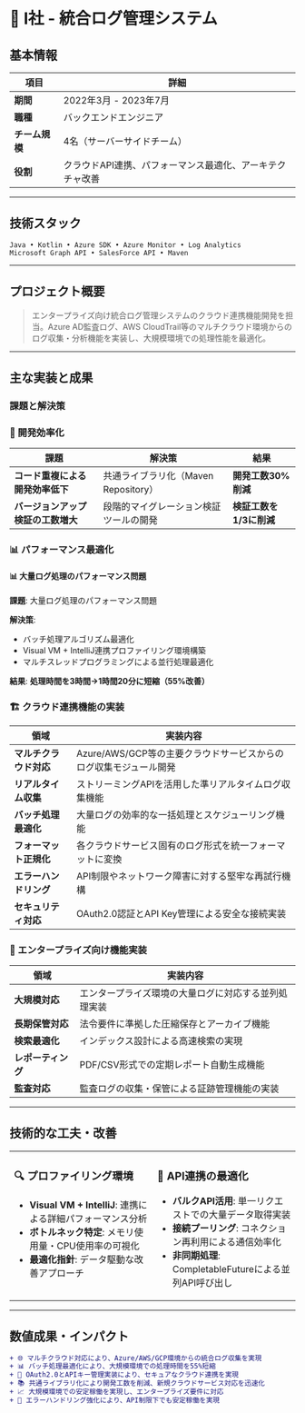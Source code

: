 # 🔐 I社 - 統合ログ管理システム

## 基本情報

| 項目 | 詳細 |
|------|------|
| **期間** | 2022年3月 - 2023年7月 |
| **職種** | バックエンドエンジニア |
| **チーム規模** | 4名（サーバーサイドチーム） |
| **役割** | クラウドAPI連携、パフォーマンス最適化、アーキテクチャ改善 |

---

## 技術スタック

```
Java • Kotlin • Azure SDK • Azure Monitor • Log Analytics
Microsoft Graph API • SalesForce API • Maven
```

---

## プロジェクト概要

> エンタープライズ向け統合ログ管理システムのクラウド連携機能開発を担当。Azure AD監査ログ、AWS CloudTrail等のマルチクラウド環境からのログ収集・分析機能を実装し、大規模環境での処理性能を最適化。

---

## 主な実装と成果

### 課題と解決策

### 🚀 開発効率化

| 課題 | 解決策 | 結果 |
|------|--------|------|
| **コード重複による開発効率低下** | 共通ライブラリ化（Maven Repository） | **開発工数30%削減** |
| **バージョンアップ検証の工数増大** | 段階的マイグレーション検証ツールの開発 | **検証工数を1/3に削減** |

### 📊 パフォーマンス最適化

#### 📊 大量ログ処理のパフォーマンス問題

**課題**: 大量ログ処理のパフォーマンス問題  

**解決策**:
- バッチ処理アルゴリズム最適化
- Visual VM + IntelliJ連携プロファイリング環境構築  
- マルチスレッドプログラミングによる並行処理最適化

**結果**: **処理時間を3時間→1時間20分に短縮（55%改善）**

### 🏗️ クラウド連携機能の実装

| 領域 | 実装内容 |
|------|----------|
| **マルチクラウド対応** | Azure/AWS/GCP等の主要クラウドサービスからのログ収集モジュール開発 |
| **リアルタイム収集** | ストリーミングAPIを活用した準リアルタイムログ収集機能 |
| **バッチ処理最適化** | 大量ログの効率的な一括処理とスケジューリング機能 |
| **フォーマット正規化** | 各クラウドサービス固有のログ形式を統一フォーマットに変換 |
| **エラーハンドリング** | API制限やネットワーク障害に対する堅牢な再試行機構 |
| **セキュリティ対応** | OAuth2.0認証とAPI Key管理による安全な接続実装 |

### 🔷 エンタープライズ向け機能実装

| 領域 | 実装内容 |
|------|----------|
| **大規模対応** | エンタープライズ環境の大量ログに対応する並列処理実装 |
| **長期保管対応** | 法令要件に準拠した圧縮保存とアーカイブ機能 |
| **検索最適化** | インデックス設計による高速検索の実現 |
| **レポーティング** | PDF/CSV形式での定期レポート自動生成機能 |
| **監査対応** | 監査ログの収集・保管による証跡管理機能の実装 |

---

## 技術的な工夫・改善

<table>
<tr>
<td valign="top" width="50%">

### 🔍 プロファイリング環境
- **Visual VM + IntelliJ**: 連携による詳細パフォーマンス分析
- **ボトルネック特定**: メモリ使用量・CPU使用率の可視化
- **最適化指針**: データ駆動な改善アプローチ

</td>
<td valign="top" width="50%">

### 🔨 API連携の最適化
- **バルクAPI活用**: 単一リクエストでの大量データ取得実装
- **接続プーリング**: コネクション再利用による通信効率化
- **非同期処理**: CompletableFutureによる並列API呼び出し

</td>
</tr>
</table>

---

## 数値成果・インパクト

```diff
+ 🌐 マルチクラウド対応により、Azure/AWS/GCP環境からの統合ログ収集を実現
+ 📊 バッチ処理最適化により、大規模環境での処理時間を55%短縮
+ 🔐 OAuth2.0とAPIキー管理実装により、セキュアなクラウド連携を実現
+ 📚 共通ライブラリ化により開発工数を削減、新規クラウドサービス対応を迅速化
+ 📈 大規模環境での安定稼働を実現し、エンタープライズ要件に対応
+ 🔄 エラーハンドリング強化により、API制限下でも安定稼働を実現
```